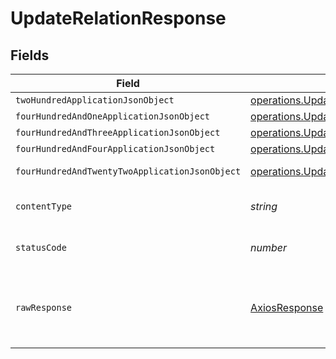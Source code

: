 # UpdateRelationResponse


## Fields

| Field                                                                                                                                         | Type                                                                                                                                          | Required                                                                                                                                      | Description                                                                                                                                   |
| --------------------------------------------------------------------------------------------------------------------------------------------- | --------------------------------------------------------------------------------------------------------------------------------------------- | --------------------------------------------------------------------------------------------------------------------------------------------- | --------------------------------------------------------------------------------------------------------------------------------------------- |
| `twoHundredApplicationJsonObject`                                                                                                             | [operations.UpdateRelationResponseBody](../../../sdk/models/operations/updaterelationresponsebody.md)                                         | :heavy_minus_sign:                                                                                                                            | OK                                                                                                                                            |
| `fourHundredAndOneApplicationJsonObject`                                                                                                      | [operations.UpdateRelationRelationsResponseBody](../../../sdk/models/operations/updaterelationrelationsresponsebody.md)                       | :heavy_minus_sign:                                                                                                                            | Unauthenticated                                                                                                                               |
| `fourHundredAndThreeApplicationJsonObject`                                                                                                    | [operations.UpdateRelationRelationsResponseResponseBody](../../../sdk/models/operations/updaterelationrelationsresponseresponsebody.md)       | :heavy_minus_sign:                                                                                                                            | Forbidden                                                                                                                                     |
| `fourHundredAndFourApplicationJsonObject`                                                                                                     | [operations.UpdateRelationRelationsResponse404ResponseBody](../../../sdk/models/operations/updaterelationrelationsresponse404responsebody.md) | :heavy_minus_sign:                                                                                                                            | Not Found                                                                                                                                     |
| `fourHundredAndTwentyTwoApplicationJsonObject`                                                                                                | [operations.UpdateRelationRelationsResponse422ResponseBody](../../../sdk/models/operations/updaterelationrelationsresponse422responsebody.md) | :heavy_minus_sign:                                                                                                                            | Invalid data posted                                                                                                                           |
| `contentType`                                                                                                                                 | *string*                                                                                                                                      | :heavy_check_mark:                                                                                                                            | HTTP response content type for this operation                                                                                                 |
| `statusCode`                                                                                                                                  | *number*                                                                                                                                      | :heavy_check_mark:                                                                                                                            | HTTP response status code for this operation                                                                                                  |
| `rawResponse`                                                                                                                                 | [AxiosResponse](https://axios-http.com/docs/res_schema)                                                                                       | :heavy_check_mark:                                                                                                                            | Raw HTTP response; suitable for custom response parsing                                                                                       |